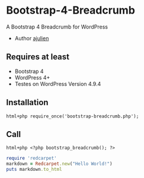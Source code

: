 # Bootstrap-4-Breadcrumb

A Bootstrap 4 Breadcrumb for WordPress
* Author [ajulien](https://github.com/ajulien-fr/bootstrap_breadcrumb)

## Requires at least
* Bootstrap 4
* WordPress 4+
* Testes on WordPress Version 4.9.4

## Installation
```html+php require_once('bootstrap-breadcrumb.php'); ```

## Call
```html+php <?php bootstrap_breadcrumb(); ?> ```

```ruby
require 'redcarpet'
markdown = Redcarpet.new("Hello World!")
puts markdown.to_html
```
